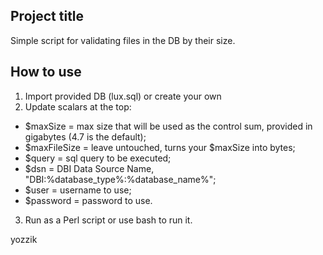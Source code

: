 ## Project title
Simple script for validating files in the DB by their size.

## How to use
1. Import provided DB (lux.sql) or create your own
2. Update scalars at the top:
- $maxSize = max size that will be used as the control sum, provided in gigabytes (4.7 is the default);
- $maxFileSize = leave untouched, turns your $maxSize into bytes;
- $query = sql query to be executed;
- $dsn = DBI Data Source Name, "DBI:%database_type%:%database_name%";
- $user = username to use;
- $password = password to use.
3. Run as a Perl script or use bash to run it.

yozzik
